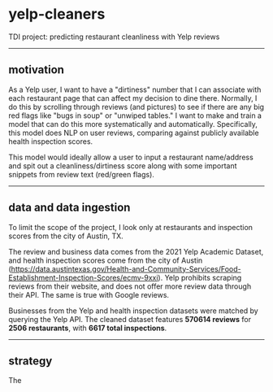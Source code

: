 # yelp-cleaners
TDI project: predicting restaurant cleanliness with Yelp reviews

---

## motivation
As a Yelp user, I want to have a "dirtiness" number that I can associate with each restaurant page that can affect my decision to dine there. Normally, I do this by scrolling through reviews (and pictures) to see if there are any big red flags like "bugs in soup" or "unwiped tables." I want to make and train a model that can do this more systematically and automatically. Specifically, this model does NLP on user reviews, comparing against publicly available health inspection scores.

This model would ideally allow a user to input a restaurant name/address and spit out a cleanliness/dirtiness score along with some important snippets from review text (red/green flags).

---

## data and data ingestion
To limit the scope of the project, I look only at restaurants and inspection scores from the city of Austin, TX.

The review and business data comes from the 2021 Yelp Academic Dataset, and health inspection scores come from the city of Austin (https://data.austintexas.gov/Health-and-Community-Services/Food-Establishment-Inspection-Scores/ecmv-9xxi). Yelp prohibits scraping reviews from their website, and does not offer more review data through their API. The same is true with Google reviews.

Businesses from the Yelp and health inspection datasets were matched by querying the Yelp API. The cleaned dataset features **570614 reviews** for **2506 restaurants**, with **6617 total inspections**.

---

## strategy

The 